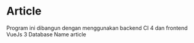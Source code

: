 # Article
 Program ini dibangun dengan menggunakan backend CI 4 dan frontend VueJs 3 Database Name article
